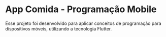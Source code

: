 # App Comida - Programação Mobile

Esse projeto foi desenvolvido para aplicar conceitos de programação para dispositivos móveis, utilizando a tecnologia Flutter.
